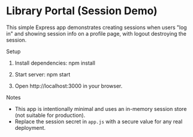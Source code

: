 # Library Portal (Session Demo)

This simple Express app demonstrates creating sessions when users "log in" and showing session info on a profile page, with logout destroying the session.

Setup

1. Install dependencies:
   npm install

2. Start server:
   npm start

3. Open http://localhost:3000 in your browser.

Notes
- This app is intentionally minimal and uses an in-memory session store (not suitable for production).
- Replace the session secret in `app.js` with a secure value for any real deployment.
